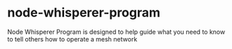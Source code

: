 # node-whisperer-program
Node Whisperer Program is designed to help guide what you need to know to tell others how to operate a mesh network
